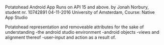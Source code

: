Potatohead Android App
Runs on API 15 and above.
by Jonah Norbury, student nr. 10742891
04-11-2016
University of Amsterdam, Course: Native App Studio

Potatohead representation and removeable attributes for the sake of understanding
  -the android studio environment
  -android objects
  -views and alignment thereof
  -user-input and action as a result of.
  
 
